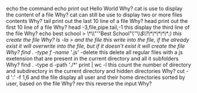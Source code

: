echo the command echo print out Hello World
Why?
cat is use to display the content of a file
Why?
cat can still be use to display two or more files contents
Why?
tail print out the last 10 line of a file
Why?
head print out the first 10 line of a file
Why?
head -3,file,pipe.tail,-1 this display the third line of the file
Why?
echo best school >  \\\*\\\\"'\"Best School\"\\'"\\\\*\$\\\?\\\*\\\*\\\*\\\*\\\*\:\) this create the file
Why?
ls -la > and the file this write into the file, if the  already exist it will overwrite into the file, but if it doesn't exist it will create the file
Why?
find . -type f -name '*.js' -delete this delete all regular files with a js exetension that are present in the current directory and all it subfolders
Why?
find . -type d -path './*' print | wc -l this count the number of directory and subdirectory in the current directory and hidden directories
Why?
cut -d ':' -f 1,6 and the file display all user and their home directories sorted by user, based on the file
Why?
rev this reverse the input
Why?
